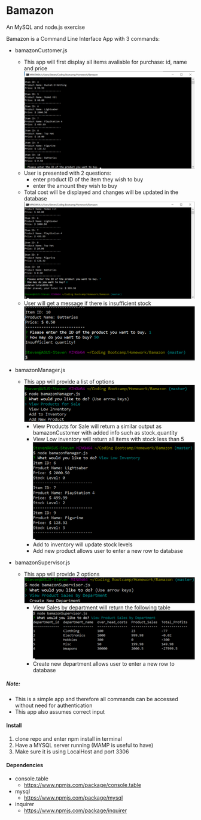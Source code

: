 # Bamazon
An MySQL and node.js exercise 

Bamazon is a Command Line Interface App with 3 commands:
- bamazonCustomer.js
    - This app will first display all items avaliable for purchase: id, name and price
    ![IMG1](./images/img1.png)
    - User is presented with 2 questions:
        - enter product ID of the item they wish to buy
        - enter the amount they wish to buy
    - Total cost will be displayed and changes will be updated in the database
    ![IMG2](./images/img2.png)
    - User will get a message if there is insufficient stock
    ![IMG3](./images/img3.png)
- bamazonManager.js
    - This app will provide a list of options
        ![IMG4](./images/img4.png)
        - View Products for Sale will return a similar output as bamazonCustomer with added info such as stock_quantity
        - View Low inventory will return all items with stock less than 5
        ![IMG5](./images/img5.png)
        - Add to inventory will update stock levels
        - Add new product allows user to enter a new row to database

- bamazonSupervisor.js
    - This app will provide 2 options
        ![IMG6](./images/img6.png)
        - View Sales by department will return the following table
        ![IMG7](./images/img7.png)
        - Create new department allows user to enter a new row to database

##### Note: 
- This is a simple app and therefore all commands can be accessed without need for authentication
- This app also assumes correct input

#### Install
1) clone repo and enter npm install in terminal
2) Have a MYSQL server running (MAMP is useful to have)
3) Make sure it is using LocalHost and port 3306 

#### Dependencies
* console.table
    * https://www.npmjs.com/package/console.table
* mysql
    * https://www.npmjs.com/package/mysql
* inquirer
    * https://www.npmjs.com/package/inquirer